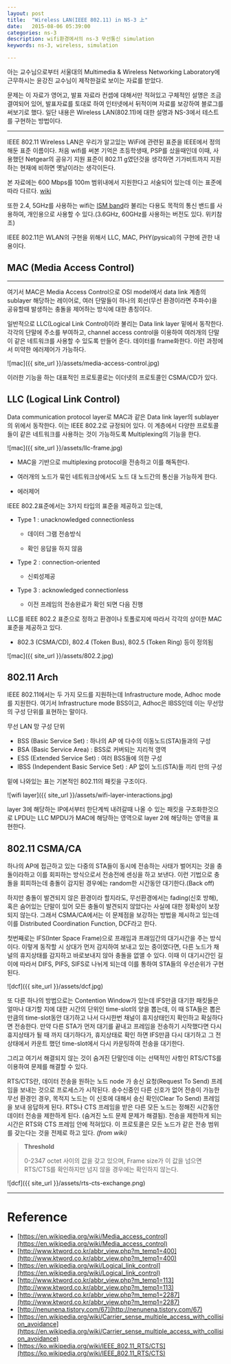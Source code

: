 ```yaml
---
layout: post
title:  "Wireless LAN(IEEE 802.11) in NS-3 上"
date:   2015-08-06 05:39:00
categories: ns-3
description: wifi환경에서의 ns-3 무선통신 simulation
keywords: ns-3, wireless, simulation

---
```


아는 교수님으로부터 서울대의 Multimedia & Wireless Networking Laboratory에 근무하시는 윤강진 교수님이 제작한걸로 보이는 자료를 받았다.

문제는 이 자료가 영어고, 발표 자료라 컨셉에 대해서만 적혀있고 구체적인 설명은 조금 결여되어 있어, 발표자료를 토대로 하여 인터넷에서 뒤적이며 자료를 보강하여 블로그를 써보기로 했다. 일단 내용은 Wireless LAN(802.11)에 대한 설명과 NS-3에서 테스트를 구현하는 방법이다.

----

IEEE 802.11 Wireless LAN은 우리가 알고있는 WiFi에 관련된 표준을 IEEE에서 정의해둔 표준 이름이다. 처음 wifi를 써본 기억은 초등학생때, PSP를 샀을때인데 이때, 사용했던 Netgear의 공유기 지원 표준이 802.11 g였던것을 생각하면 기가비트까지 지원하는 현재에 비하면 옛날이라는 생각이든다.

본 자료에는 600 Mbps를 100m 범위내에서 지원한다고 서술되어 있는데 이는 표준에 따라 다르다. [wiki](https://en.wikipedia.org/wiki/IEEE_802.11)

또한 2.4, 5GHz를 사용하는 wifi는 [ISM band](https://en.wikipedia.org/wiki/ISM_band)라 불리는 다용도 목적의 통신 밴드를 사용하여, 개인용으로 사용할 수 있다.(3.6GHz, 60GHz를 사용하는 버전도 있다. 위키참조)

IEEE 802.11은 WLAN의 구현을 위해서 LLC, MAC, PHY(pysical)의 구현에 관한 내용이다.

## MAC (Media Access Control)

----

여기서 MAC은 Media Access Control으로 OSI model에서 data link 계층의 sublayer 해당하는 레이어로, 여러 단말들이 하나의 회선(무선 환경이라면 주파수)을 공유할때 발생하는 충돌을 제어하는 방식에 대한 총칭이다.

일반적으로 LLC(Logical Link Control)이라 불리는 Data link layer 밑에서 동작한다. 각각의 단말에 주소를 부여하고, channel access control을 이용하여 여러개의 단말이 같은 네트워크를 사용할 수 있도록 만들어 준다. 데이터를 frame화한다. 이런 과정에서 미약한 에러제어가 가능하다. 

![mac]({{ site_url }}/assets/media-access-control.jpg)

이러한 기능을 하는 대표적인 프로토콜로는 이더넷의 프로토콜인 CSMA/CD가 있다.

## LLC (Logical Link Control)

Data communication protocol layer로 MAC과 같은 Data link layer의 sublayer의 위에서  동작한다. 이는 IEEE 802.2로 규정되어 있다.
이 계층에서 다양한 프로토콜들이 같은 네트워크를 사용하는 것이 가능하도록 Multiplexing의 기능을 한다. 

![mac]({{ site_url }}/assets/llc-frame.jpg)

- MAC을 기반으로 multiplexing protocol을  전송하고 이를 해독한다.

- 여러개의 노드가 묶인 네트워크상에서도 노드 대 노드간의 통신을 가능하게 한다.

- 에러제어

IEEE 802.2표준에서는 3가지 타입의 표준을 제공하고 있는데,

- Type 1 : unacknowledged connectionless

	+ 데이터 그램 전송방식

	+ 확인 응답을 하지 않음

- Type 2 : connection-oriented

	+ 신뢰성제공

- Type 3 : acknowledged connectionless

	+ 이전 프레임의 전송완료가 확인 되면 다음 진행


LLC를 IEEE 802.2 표준으로 정하고 환경이나 토폴로지에 따라서 각각의 상이한 MAC 표준을 제공하고 있다.

- 802.3 (CSMA/CD), 802.4 (Token Bus), 802.5 (Token Ring) 등이 정의됨

![mac]({{ site_url }}/assets/802.2.jpg)

## 802.11 Arch

IEEE 802.11에서는 두 가지 모드를 지원하는데 Infrastructure mode, Adhoc mode를 지원한다.
여기서 Infrastructure mode BSS이고, Adhoc은 IBSS인데 이는 무선망의 구성 단위를 표현하는 말이다.

무선 LAN 망 구성 단위

- BSS (Basic Service Set)              : 하나의 AP 에 다수의 이동노드(STA)들과의 구성
- BSA (Basic Service Area)           : BSS로 커버되는 지리적 영역
- ESS (Extended Service Set)           : 여러 BSS들에 의한 구성
- IBSS (Independent Basic Service Set) : AP 없이 노드(STA)들 끼리 만의 구성

밑에 나와있는 표는 기본적인 802.11의 패킷을 구조이다.

![wifi layer]({{ site_url }}/assets/wifi-layer-interactions.jpg)

layer 3에 해당하는 IP에서부터 한단계씩 내려갈때 나올 수 있는 패킷을 구조화한것으로 LPDU는 LLC MPDU가 MAC에 해당하는 영역으로 layer 2에 해당하는 영역을 표현한다.

## 802.11 CSMA/CA

하나의 AP에 접근하고 있는 다중의 STA들이 동시에 전송하는 사태가 벌어지는 것을 충돌이라하고 이를 회피하는 방식으로서 전송전에 센싱을 하고 보낸다. 이런 기법으로 충돌을 회피하는데 충돌이 감지된 경우에는 random한 시간동안 대기한다.(Back off)

하지만 충돌이 발견되지 않은 환경이라 할지라도, 무선환경에서는 fading(신호 방해), 혹은 숨어있는 단말이 있어 모든 충돌이 발견되지 않았다는 사실에 대한 정확성이 보장되지 않는다. 그래서 CSMA/CA에서는 이 문제점을 보강하는 방법을 제시하고 있는데 이를 Distributed Coordination Function, DCF라고 한다.

첫번째로는 IFS(Inter Space Frame)으로 프래임과 프래임간의 대기시간을 주는 방식이다. 이렇게 동작할 시 상대가 먼저 감지하여 보내고 있는 중이였다면, 다른 노드가 채널의 휴지상태를 감지하고 바로보내지 않아 충돌을 없앨 수 있다. 이때 이 대기시간인 길이에 따라서 DIFS, PIFS, SIFS로 나뉘게 되는데 이를 통하여 STA들의 우선순위가 구현된다.

![dcf]({{ site_url }}/assets/dcf.jpg)

또 다른 하나의 방법으로는 Contention Window가 있는데 IFS만큼 대기한 패킷들은 얼마나 대기할 지에 대한 시간의 단위인 time-slot의 양을 뽑는데, 이 때 STA들은 뽑은 만큼의 time-slot동안 대기하고 나서 다시한번 채널이 휴지상태인지 확인하고 확실하다면 전송한다. 만약 다른 STA가 먼저 대기를 끝내고 프레임을 전송하기 시작했다면 다시 휴지상태가 될 때 까지 대기하다가, 휴지상태로 확인 하면 IFS만큼 다시 대기하고 그 전 상태에서 카운트 했던 time-slot에서 다시 카운팅하여 전송을 대기한다.

그리고 여기서 해결되지 않는 것이 숨겨진 단말인데 이는 선택적인 사항인 RTS/CTS를 이용하여 문제를 해결할 수 있다.

RTS/CTS란, 데이터 전송을 원하는 노드 node 가 송신 요청(Request To Send) 프레임을 보내는 것으로 프로세스가 시작된다. 송수신중인 다른 신호가 없어 전송이 가능한 무선 환경인 경우, 목적지 노드는 이 신호에 대해서 송신 확인(Clear To Send) 프레임을 보내 응답하게 된다. RTS나 CTS 프레임을 받은 다른 모든 노드는 정해진 시간동안 데이터 전송을 제한하게 된다. (숨겨진 노드 문제 문제가 해결됨). 전송을 제한하게 되는 시간은 RTS와 CTS 프레임 안에 적혀있다. 이 프로토콜은 모든 노드가 같은 전송 범위를 갖는다는 것을 전제로 하고 있다. *(from wiki)*

> **Threshold**
>
> 0-2347 octet 사이의 값을 갖고 있으며, Frame size가 이 값을 넘으면 RTS/CTS를 확인하지만 넘지 않을 경우에는 확인하지 않는다.

![dcf]({{ site_url }}/assets/rts-cts-exchange.png)

---

# Reference

- [https://en.wikipedia.org/wiki/Media_access_control](https://en.wikipedia.org/wiki/Media_access_control)
- [http://www.ktword.co.kr/abbr_view.php?m_temp1=400](http://www.ktword.co.kr/abbr_view.php?m_temp1=400)
- [https://en.wikipedia.org/wiki/Logical_link_control](https://en.wikipedia.org/wiki/Logical_link_control)
- [http://www.ktword.co.kr/abbr_view.php?m_temp1=113](http://www.ktword.co.kr/abbr_view.php?m_temp1=113)
- [http://www.ktword.co.kr/abbr_view.php?m_temp1=2287](http://www.ktword.co.kr/abbr_view.php?m_temp1=2287)
- [http://nenunena.tistory.com/67](http://nenunena.tistory.com/67)
- [https://en.wikipedia.org/wiki/Carrier_sense_multiple_access_with_collision_avoidance](https://en.wikipedia.org/wiki/Carrier_sense_multiple_access_with_collision_avoidance)
- [https://ko.wikipedia.org/wiki/IEEE_802.11_RTS/CTS](https://ko.wikipedia.org/wiki/IEEE_802.11_RTS/CTS)